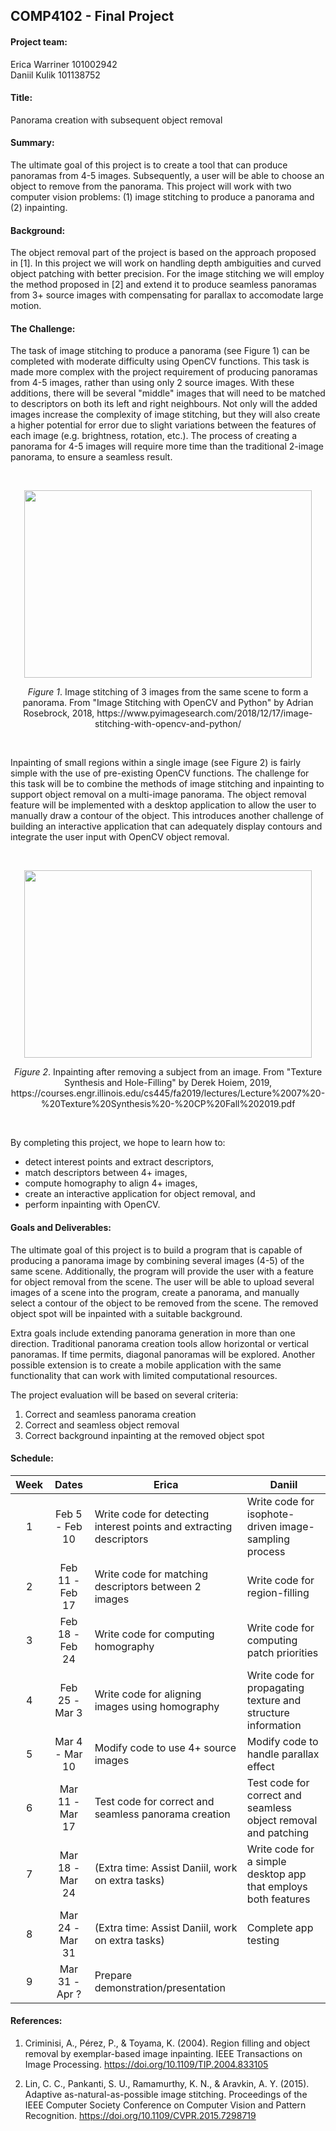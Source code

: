 ## COMP4102 - Final Project

#### Project team:
Erica Warriner 101002942  
Daniil Kulik 101138752

#### Title:  
Panorama creation with subsequent object removal

#### Summary: 
The ultimate goal of this project is to create a tool that can produce panoramas from 4-5 images. Subsequently, a user will be able to choose an object to remove from the panorama. This project will work with two computer vision problems: (1) image stitching to produce a panorama and (2) inpainting. 

#### Background:
The object removal part of the project is based on the approach proposed in [1]. In this project we will work on handling depth ambiguities and curved object patching with better precision. For the image stitching we will employ the method proposed in [2] and extend it to produce seamless panoramas from 3+ source images with compensating for parallax to accomodate large motion. 

#### The Challenge:
The task of image stitching to produce a panorama (see Figure 1) can be completed with moderate difficulty using OpenCV functions. This task is made more complex with the project requirement of producing panoramas from 4-5 images, rather than using only 2 source images. With these additions, there will be several "middle" images that will need to be matched to descriptors on both its left and right neighbours. Not only will the added images increase the complexity of image stitching, but they will also create a higher potential for error due to slight variations between the features of each image (e.g. brightness, rotation, etc.). The process of creating a panorama for 4-5 images will require more time than the traditional 2-image panorama, to ensure a seamless result.

<br>
<p align="center">
  <img width="460" height="300" src="https://media.discordapp.net/attachments/801117503542525993/806290415699361802/image_stitching_opencv_header.png">
</p>
<p align="center">
  <i>Figure 1</i>. Image stitching of 3 images from the same scene to form a panorama. From "Image Stitching with OpenCV and Python" by Adrian Rosebrock, 2018, https://www.pyimagesearch.com/2018/12/17/image-stitching-with-opencv-and-python/
</p>
<br>

Inpainting of small regions within a single image (see Figure 2) is fairly simple with the use of pre-existing OpenCV functions. The challenge for this task will be to combine the methods of image stitching and inpainting to support object removal on a multi-image panorama. The object removal feature will be implemented with a desktop application to allow the user to manually draw a contour of the object. This introduces another challenge of building an interactive application that can adequately display contours and integrate the user input with OpenCV object removal.

<br>
<p align="center">
  <img width="460" height="300" src="https://media.discordapp.net/attachments/801117503542525993/806290515372539935/inpainting.png">
</p>
<p align="center">
  <i>Figure 2</i>. Inpainting after removing a subject from an image. From "Texture Synthesis and Hole-Filling" by Derek Hoiem, 2019, https://courses.engr.illinois.edu/cs445/fa2019/lectures/Lecture%2007%20-%20Texture%20Synthesis%20-%20CP%20Fall%202019.pdf
</p>
<br>

By completing this project, we hope to learn how to:
- detect interest points and extract descriptors,
- match descriptors between 4+ images,
- compute homography to align 4+ images,
- create an interactive application for object removal, and
- perform inpainting with OpenCV.

#### Goals and Deliverables: 
The ultimate goal of this project is to build a program that is capable of producing a panorama image by combining several images (4-5) of the same scene. Additionally, the program will provide the user with a feature for object removal from the scene. The user will be able to upload several images of a scene into the program, create a panorama, and manually select a contour of the object to be removed from the scene. The removed object spot will be inpainted with a suitable background. 

Extra goals include extending panorama generation in more than one direction. Traditional panorama creation tools allow horizontal or vertical panoramas. If time permits, diagonal panoramas will be explored. Another possible extension is to create a mobile application with the same functionality that can work with limited computational resources.

The project evaluation will be based on several criteria:
1) Correct and seamless panorama creation
2) Correct and seamless object removal
3) Correct background inpainting at the removed object spot

#### Schedule:

|Week | Dates          | Erica                                                              | Daniil                                                         |
|:---:|:--------------:|------------------------------------------------------------------  | -------------------------------------------------------------- |
|1    | Feb 5 - Feb 10 | Write code for detecting interest points and extracting descriptors| Write code for isophote-driven image-sampling process          |
|2    | Feb 11 - Feb 17| Write code for matching descriptors between 2 images               | Write code for region-filling                                  |
|3    | Feb 18 - Feb 24| Write code for computing homography                                | Write code for computing patch priorities                      |
|4    | Feb 25 - Mar 3 | Write code for aligning images using homography                    | Write code for propagating texture and structure information   |
|5    | Mar 4 - Mar 10 | Modify code to use 4+ source images                                | Modify code to handle parallax effect                          |
|6    | Mar 11 - Mar 17| Test code for correct and seamless panorama creation               | Test code for correct and seamless object removal and patching |
|7    | Mar 18 - Mar 24| (Extra time: Assist Daniil, work on extra tasks)                   | Write code for a simple desktop app that employs both features |
|8    | Mar 24 - Mar 31| (Extra time: Assist Daniil, work on extra tasks)                   | Complete app testing                                           |
|9    | Mar 31 - Apr ? | Prepare demonstration/presentation                                                                                                  |


#### References:
1. Criminisi, A., Pérez, P., & Toyama, K. (2004). Region filling and object removal by exemplar-based image inpainting. IEEE Transactions on Image Processing. https://doi.org/10.1109/TIP.2004.833105

2. Lin, C. C., Pankanti, S. U., Ramamurthy, K. N., & Aravkin, A. Y. (2015). Adaptive as-natural-as-possible image stitching. Proceedings of the IEEE Computer Society Conference on Computer Vision and Pattern Recognition. https://doi.org/10.1109/CVPR.2015.7298719




